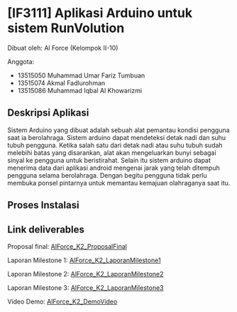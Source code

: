 # [IF3111] Aplikasi Arduino untuk sistem RunVolution

Dibuat oleh: Al Force (Kelompok II-10)

Anggota:
- 13515050 Muhammad Umar Fariz Tumbuan
- 13515074 Akmal Fadlurohman
- 13515086 Muhammad Iqbal Al Khowarizmi

## Deskripsi Aplikasi
Sistem Arduino yang dibuat adalah sebuah alat pemantau kondisi pengguna saat ia berolahraga. Sistem arduino dapat mendeteksi detak nadi dan suhu tubuh pengguna. Ketika salah satu dari detak nadi atau suhu tubuh sudah melebihi batas yang disarankan, alat akan mengeluarkan bunyi sebagai sinyal ke pengguna untuk beristirahat. Selain itu sistem arduino dapat menerima data dari aplikasi android mengenai jarak yang telah ditempuh pengguna selama berolahraga. Dengan begitu pengguna tidak perlu membuka ponsel pintarnya untuk memantau kemajuan olahraganya saat itu.

## Proses Instalasi

## Link deliverables

Proposal final: [AlForce_K2_ProposalFinal](https://docs.google.com/document/d/1V7v1A0Yv3wBObHkuB4uoxe1fvuwqrJodEdQg2imfISI/edit)

Laporan Milestone 1: [AlForce_K2_LaporanMilestone1](https://docs.google.com/document/d/1ztAnHrpOsDVIttDFxOLZ1mHYQTqGlcVDkOUHYdpu-7A/edit)

Laporan Milestone 2: [AlForce_K2_LaporanMilestone2](https://docs.google.com/document/d/1rOb_GKqAGTc0HxeP6_VpjdWk6TjbFsjuWpiHXfhpt84/edit)

Laporan Milestone 3: [AlForce_K2_LaporanMilestone3](https://docs.google.com/document/d/1oqIZk0zwlun7qme37m05yJCfSNqpbo5fGeo0A4BAHoA/edit#)

Video Demo: [AlForce_K2_DemoVideo](https://youtu.be/5c0sSfmuouA)

